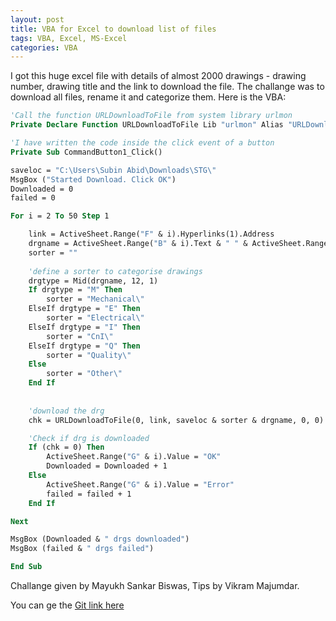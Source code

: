 ```yaml
---
layout: post
title: VBA for Excel to download list of files 
tags: VBA, Excel, MS-Excel 
categories: VBA
---
```


I got this huge excel file with details of almost 2000 drawings - drawing number, drawing title and the link to download the file. The challange was to download all files, rename it and categorize them. Here is the VBA:

```vb
'Call the function URLDownloadToFile from system library urlmon
Private Declare Function URLDownloadToFile Lib "urlmon" Alias "URLDownloadToFileA" (ByVal pCaller As Long, ByVal szURL As String, ByVal szFileName As String, ByVal dwReserved As Long, ByVal lpfnCB As Long) As Long

'I have written the code inside the click event of a button
Private Sub CommandButton1_Click()

saveloc = "C:\Users\Subin Abid\Downloads\STG\"
MsgBox ("Started Download. Click OK")
Downloaded = 0
failed = 0

For i = 2 To 50 Step 1

    link = ActiveSheet.Range("F" & i).Hyperlinks(1).Address
    drgname = ActiveSheet.Range("B" & i).Text & " " & ActiveSheet.Range("D" & i).Text & ".pdf"
    sorter = ""
    
    'define a sorter to categorise drawings
    drgtype = Mid(drgname, 12, 1)
    If drgtype = "M" Then
        sorter = "Mechanical\"
    ElseIf drgtype = "E" Then
        sorter = "Electrical\"
    ElseIf drgtype = "I" Then
        sorter = "CnI\"
    ElseIf drgtype = "Q" Then
        sorter = "Quality\"
    Else
        sorter = "Other\"
    End If
    
    
    'download the drg
    chk = URLDownloadToFile(0, link, saveloc & sorter & drgname, 0, 0)

    'Check if drg is downloaded
    If (chk = 0) Then
        ActiveSheet.Range("G" & i).Value = "OK"
        Downloaded = Downloaded + 1
    Else
        ActiveSheet.Range("G" & i).Value = "Error"
        failed = failed + 1
    End If

Next

MsgBox (Downloaded & " drgs downloaded")
MsgBox (failed & " drgs failed")

End Sub
```
Challange given by Mayukh Sankar Biswas, Tips by Vikram Majumdar. 

You can ge the [Git link here](https://github.com/subinabid/VBAExcel)
